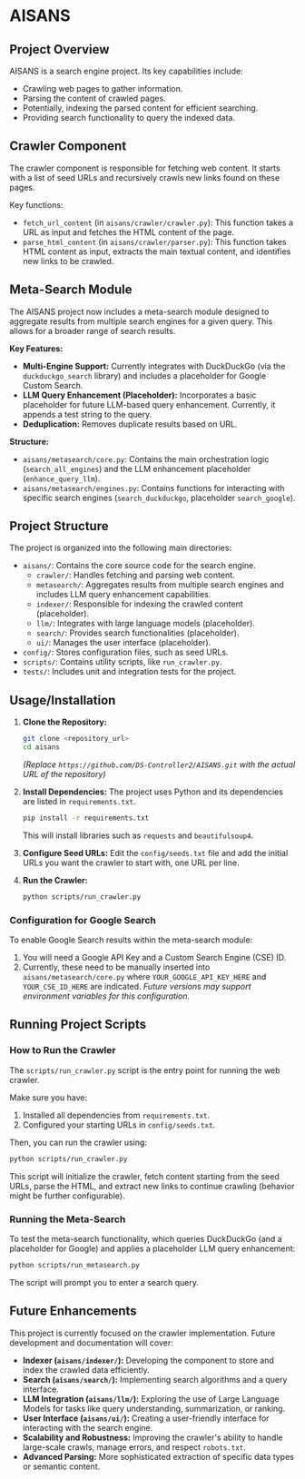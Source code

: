 # AISANS

## Project Overview

AISANS is a search engine project. Its key capabilities include:

*   Crawling web pages to gather information.
*   Parsing the content of crawled pages.
*   Potentially, indexing the parsed content for efficient searching.
*   Providing search functionality to query the indexed data.

## Crawler Component

The crawler component is responsible for fetching web content. It starts with a list of seed URLs and recursively crawls new links found on these pages.

Key functions:

*   `fetch_url_content` (in `aisans/crawler/crawler.py`): This function takes a URL as input and fetches the HTML content of the page.
*   `parse_html_content` (in `aisans/crawler/parser.py`): This function takes HTML content as input, extracts the main textual content, and identifies new links to be crawled.

## Meta-Search Module

The AISANS project now includes a meta-search module designed to aggregate results from multiple search engines for a given query. This allows for a broader range of search results.

**Key Features:**
-   **Multi-Engine Support:** Currently integrates with DuckDuckGo (via the `duckduckgo_search` library) and includes a placeholder for Google Custom Search.
-   **LLM Query Enhancement (Placeholder):** Incorporates a basic placeholder for future LLM-based query enhancement. Currently, it appends a test string to the query.
-   **Deduplication:** Removes duplicate results based on URL.

**Structure:**
-   `aisans/metasearch/core.py`: Contains the main orchestration logic (`search_all_engines`) and the LLM enhancement placeholder (`enhance_query_llm`).
-   `aisans/metasearch/engines.py`: Contains functions for interacting with specific search engines (`search_duckduckgo`, placeholder `search_google`).

## Project Structure

The project is organized into the following main directories:

*   `aisans/`: Contains the core source code for the search engine.
    *   `crawler/`:  Handles fetching and parsing web content.
    *   `metasearch/`: Aggregates results from multiple search engines and includes LLM query enhancement capabilities.
    *   `indexer/`: Responsible for indexing the crawled content (placeholder).
    *   `llm/`:  Integrates with large language models (placeholder).
    *   `search/`:  Provides search functionalities (placeholder).
    *   `ui/`: Manages the user interface (placeholder).
*   `config/`: Stores configuration files, such as seed URLs.
*   `scripts/`: Contains utility scripts, like `run_crawler.py`.
*   `tests/`: Includes unit and integration tests for the project.

## Usage/Installation

1.  **Clone the Repository:**
    ```bash
    git clone <repository_url>
    cd aisans
    ```
    *(Replace `https://github.com/DS-Controller2/AISANS.git` with the actual URL of the repository)*

2.  **Install Dependencies:**
    The project uses Python and its dependencies are listed in `requirements.txt`.
    ```bash
    pip install -r requirements.txt
    ```
    This will install libraries such as `requests` and `beautifulsoup4`.

3.  **Configure Seed URLs:**
    Edit the `config/seeds.txt` file and add the initial URLs you want the crawler to start with, one URL per line.

4.  **Run the Crawler:**
    ```bash
    python scripts/run_crawler.py
    ```

### Configuration for Google Search

To enable Google Search results within the meta-search module:
1.  You will need a Google API Key and a Custom Search Engine (CSE) ID.
2.  Currently, these need to be manually inserted into `aisans/metasearch/core.py` where `YOUR_GOOGLE_API_KEY_HERE` and `YOUR_CSE_ID_HERE` are indicated.
    *Future versions may support environment variables for this configuration.*

## Running Project Scripts

### How to Run the Crawler

The `scripts/run_crawler.py` script is the entry point for running the web crawler.

Make sure you have:
1. Installed all dependencies from `requirements.txt`.
2. Configured your starting URLs in `config/seeds.txt`.

Then, you can run the crawler using:
```bash
python scripts/run_crawler.py
```

This script will initialize the crawler, fetch content starting from the seed URLs, parse the HTML, and extract new links to continue crawling (behavior might be further configurable).

### Running the Meta-Search

To test the meta-search functionality, which queries DuckDuckGo (and a placeholder for Google) and applies a placeholder LLM query enhancement:

```bash
python scripts/run_metasearch.py
```
The script will prompt you to enter a search query.

## Future Enhancements

This project is currently focused on the crawler implementation. Future development and documentation will cover:

*   **Indexer (`aisans/indexer/`):** Developing the component to store and index the crawled data efficiently.
*   **Search (`aisans/search/`):** Implementing search algorithms and a query interface.
*   **LLM Integration (`aisans/llm/`):** Exploring the use of Large Language Models for tasks like query understanding, summarization, or ranking.
*   **User Interface (`aisans/ui/`):** Creating a user-friendly interface for interacting with the search engine.
*   **Scalability and Robustness:** Improving the crawler's ability to handle large-scale crawls, manage errors, and respect `robots.txt`.
*   **Advanced Parsing:** More sophisticated extraction of specific data types or semantic content.
